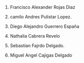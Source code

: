 1. Francisco Alexander Rojas Diaz
2. camilo Andres Pulistar Lopez.
3. Diego Alejandro Guerrero España
4. Nathalia Cabrera Revelo
5. Sebastian Fajrdo Delgado.


6. Miguel Angel Cajigas Delgado






